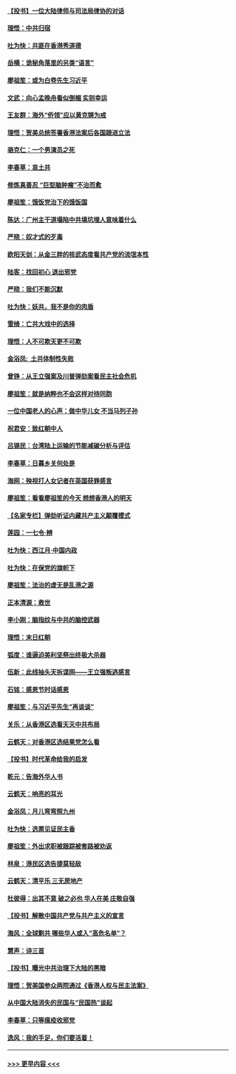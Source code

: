 #### [【投书】一位大陆律师与司法局律协的对话](../pages/nsc993/n11709675.md?t=12091811) 
#### [理悟：中共归宿](../pages/nsc993/n11710059.md?t=12091811) 
#### [吐为快：共匪在香港秀道德](../pages/nsc993/n11709979.md?t=12091811) 
#### [岳横：诡秘角落里的另类“语言”](../pages/nsc993/n11709792.md?t=12091811) 
#### [廖祖笙：或为白卷先生习近平](../pages/nsc993/n11708330.md?t=12091811) 
#### [文武：向心孟晚舟看似倒楣 实则幸运](../pages/nsc993/n11708236.md?t=12091811) 
#### [王友群：海外“侨领”应以黄克锵为戒](../pages/nsc993/n11706176.md?t=12091811) 
#### [理悟：贺美总统签署香港法案后各国跟进立法](../pages/nsc993/n11706853.md?t=12091811) 
#### [骆克仁：一个男演员之死](../pages/nsc993/n11706677.md?t=12091811) 
#### [李春草：哀土共](../pages/nsc993/n11706255.md?t=12091811) 
#### [修炼真善忍 “巨型脑肿瘤”不治而愈](../pages/nsc993/n11705340.md?t=12091811) 
#### [廖祖笙：饿饭党治下的饿饭国](../pages/nsc993/n11705085.md?t=12091811) 
#### [陈达：广州主干道塌陷中共填坑埋人意味着什么](../pages/nsc993/n11705046.md?t=12091811) 
#### [严晓：奴才式的歹毒](../pages/nsc993/n11704826.md?t=12091811) 
#### [欧阳天剑：从金三胖的核武态度看共产党的流氓本性](../pages/nsc993/n11702238.md?t=12091811) 
#### [陆客：找回初心 退出邪党](../pages/nsc993/n11702213.md?t=12091811) 
#### [严晓：我们不能沉默](../pages/nsc993/n11702110.md?t=12091811) 
#### [吐为快：妖共，我不是你的肉盾](../pages/nsc993/n11701366.md?t=12091811) 
#### [雪绮：亡共大戏中的选择](../pages/nsc993/n11699922.md?t=12091811) 
#### [理悟：人不可欺天更不可欺](../pages/nsc993/n11699657.md?t=12091811) 
#### [金浴凤:  土共体制性失败](../pages/nsc993/n11699361.md?t=12091811) 
#### [曾铮：从王立强案及川普弹劾案看民主社会危机](../pages/nsc993/n11699318.md?t=12091811) 
#### [廖祖笙：就是纳粹也不会这样对待同胞](../pages/nsc993/n11697658.md?t=12091811) 
#### [一位中国老人的心声：做中华儿女 不当马列子孙](../pages/nsc993/n11697525.md?t=12091811) 
#### [祝君安：致红朝中人](../pages/nsc993/n11697518.md?t=12091811) 
#### [吕锡民：台湾陆上运输的节能减碳分析与评估](../pages/nsc993/n11694983.md?t=12091811) 
#### [李春草：日暮乡关何处是](../pages/nsc993/n11694805.md?t=12091811) 
#### [海网：殃视打人女记者在英国获罪感言](../pages/nsc993/n11693832.md?t=12091811) 
#### [廖祖笙：看看廖祖笙的今天 想想香港人的明天](../pages/nsc993/n11693707.md?t=12091811) 
#### [【名家专栏】弹劾听证内藏共产主义颠覆模式](../pages/nsc993/n11693563.md?t=12091811) 
#### [莲园：一七令‧辨](../pages/nsc993/n11692558.md?t=12091811) 
#### [吐为快：西江月·中国内政](../pages/nsc993/n11692071.md?t=12091811) 
#### [吐为快：在保党的旗帜下](../pages/nsc993/n11691188.md?t=12091811) 
#### [廖祖笙：法治的虚无是乱港之源](../pages/nsc993/n11690605.md?t=12091811) 
#### [正本清源：救世](../pages/nsc993/n11689134.md?t=12091811) 
#### [李小刚：脑指纹与中共的脑控武器](../pages/nsc993/n11688900.md?t=12091811) 
#### [理悟：末日红朝](../pages/nsc993/n11688829.md?t=12091811) 
#### [弧度：谁逼迫美利坚祭出终极大杀器](../pages/nsc993/n11688735.md?t=12091811) 
#### [伍新：此线抽头天拆谍网——王立强叛逃感言](../pages/nsc993/n11687981.md?t=12091811) 
#### [石铭：感恩节时话感恩](../pages/nsc993/n11687568.md?t=12091811) 
#### [廖祖笙：与习近平先生“再谈谈”](../pages/nsc993/n11687005.md?t=12091811) 
#### [关乐：从香港区选看天灭中共布局](../pages/nsc993/n11686647.md?t=12091811) 
#### [云鹤天：对香港区选结果党怎么看](../pages/nsc993/n11686216.md?t=12091811) 
#### [【投书】时代革命给我的启发](../pages/nsc993/n11684287.md?t=12091811) 
#### [乾元：告海外华人书](../pages/nsc993/n11684044.md?t=12091811) 
#### [云鹤天：响亮的耳光](../pages/nsc993/n11684254.md?t=12091811) 
#### [金浴凤：月儿弯弯照九州](../pages/nsc993/n11684231.md?t=12091811) 
#### [吐为快：选票见证民主香](../pages/nsc993/n11684206.md?t=12091811) 
#### [廖祖笙：外出求职被跟踪被套路被劝返](../pages/nsc993/n11683874.md?t=12091811) 
#### [林泉：港民区选告捷莫轻敌](../pages/nsc993/n11683930.md?t=12091811) 
#### [云鹤天：清平乐 三无房地产](../pages/nsc993/n11681521.md?t=12091811) 
#### [杜彼得：出其不意 破之必也 华人在美 庄敬自强](../pages/nsc993/n11679554.md?t=12091811) 
#### [【投书】解散中国共产党与共产主义的宣言](../pages/nsc993/n11679177.md?t=12091811) 
#### [海风：全球剿共 哪些华人或入“高危名单”？](../pages/nsc993/n11678617.md?t=12091811) 
#### [慧声：诗三首](../pages/nsc993/n11678848.md?t=12091811) 
#### [【投书】曝光中共治理下大陆的黑暗](../pages/nsc993/n11678674.md?t=12091811) 
#### [理悟：贺美国参众两院通过《香港人权与民主法案》](../pages/nsc993/n11678104.md?t=12091811) 
#### [从中国大陆消失的民国与“民国热”谈起](../pages/nsc993/n11678075.md?t=12091811) 
#### [李春草：只等瘟疫收邪党](../pages/nsc993/n11677308.md?t=12091811) 
#### [逸风：我的手足，你们要活着！](../pages/nsc993/n11676352.md?t=12091811) 

----
#### [ >>> 更早内容 <<< ](../indexes/nsc993-earlier.md)
